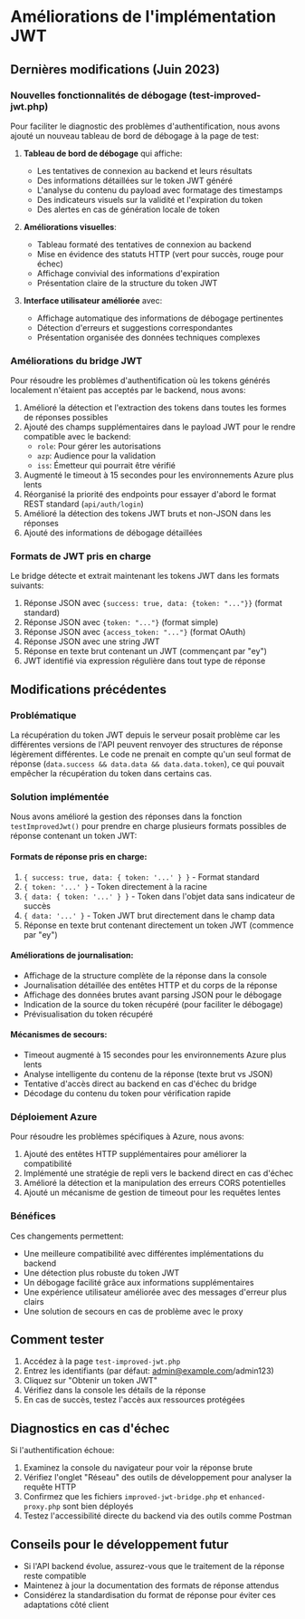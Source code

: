 # Améliorations de l'implémentation JWT

## Dernières modifications (Juin 2023)

### Nouvelles fonctionnalités de débogage (test-improved-jwt.php)

Pour faciliter le diagnostic des problèmes d'authentification, nous avons ajouté un nouveau tableau de bord de débogage à la page de test:

1. **Tableau de bord de débogage** qui affiche:

      - Les tentatives de connexion au backend et leurs résultats
      - Des informations détaillées sur le token JWT généré
      - L'analyse du contenu du payload avec formatage des timestamps
      - Des indicateurs visuels sur la validité et l'expiration du token
      - Des alertes en cas de génération locale de token

2. **Améliorations visuelles**:

      - Tableau formaté des tentatives de connexion au backend
      - Mise en évidence des statuts HTTP (vert pour succès, rouge pour échec)
      - Affichage convivial des informations d'expiration
      - Présentation claire de la structure du token JWT

3. **Interface utilisateur améliorée** avec:
      - Affichage automatique des informations de débogage pertinentes
      - Détection d'erreurs et suggestions correspondantes
      - Présentation organisée des données techniques complexes

### Améliorations du bridge JWT

Pour résoudre les problèmes d'authentification où les tokens générés localement n'étaient pas acceptés par le backend, nous avons:

1. Amélioré la détection et l'extraction des tokens dans toutes les formes de réponses possibles
2. Ajouté des champs supplémentaires dans le payload JWT pour le rendre compatible avec le backend:
      - `role`: Pour gérer les autorisations
      - `azp`: Audience pour la validation
      - `iss`: Émetteur qui pourrait être vérifié
3. Augmenté le timeout à 15 secondes pour les environnements Azure plus lents
4. Réorganisé la priorité des endpoints pour essayer d'abord le format REST standard (`api/auth/login`)
5. Amélioré la détection des tokens JWT bruts et non-JSON dans les réponses
6. Ajouté des informations de débogage détaillées

### Formats de JWT pris en charge

Le bridge détecte et extrait maintenant les tokens JWT dans les formats suivants:

1. Réponse JSON avec `{success: true, data: {token: "..."}}` (format standard)
2. Réponse JSON avec `{token: "..."}` (format simple)
3. Réponse JSON avec `{access_token: "..."}` (format OAuth)
4. Réponse JSON avec une string JWT
5. Réponse en texte brut contenant un JWT (commençant par "ey")
6. JWT identifié via expression régulière dans tout type de réponse

## Modifications précédentes

### Problématique

La récupération du token JWT depuis le serveur posait problème car les différentes versions de l'API peuvent renvoyer des structures de réponse légèrement différentes. Le code ne prenait en compte qu'un seul format de réponse (`data.success && data.data && data.data.token`), ce qui pouvait empêcher la récupération du token dans certains cas.

### Solution implémentée

Nous avons amélioré la gestion des réponses dans la fonction `testImprovedJwt()` pour prendre en charge plusieurs formats possibles de réponse contenant un token JWT:

#### Formats de réponse pris en charge:

1. `{ success: true, data: { token: '...' } }` - Format standard
2. `{ token: '...' }` - Token directement à la racine
3. `{ data: { token: '...' } }` - Token dans l'objet data sans indicateur de succès
4. `{ data: '...' }` - Token JWT brut directement dans le champ data
5. Réponse en texte brut contenant directement un token JWT (commence par "ey")

#### Améliorations de journalisation:

- Affichage de la structure complète de la réponse dans la console
- Journalisation détaillée des entêtes HTTP et du corps de la réponse
- Affichage des données brutes avant parsing JSON pour le débogage
- Indication de la source du token récupéré (pour faciliter le débogage)
- Prévisualisation du token récupéré

#### Mécanismes de secours:

- Timeout augmenté à 15 secondes pour les environnements Azure plus lents
- Analyse intelligente du contenu de la réponse (texte brut vs JSON)
- Tentative d'accès direct au backend en cas d'échec du bridge
- Décodage du contenu du token pour vérification rapide

### Déploiement Azure

Pour résoudre les problèmes spécifiques à Azure, nous avons:

1. Ajouté des entêtes HTTP supplémentaires pour améliorer la compatibilité
2. Implémenté une stratégie de repli vers le backend direct en cas d'échec
3. Amélioré la détection et la manipulation des erreurs CORS potentielles
4. Ajouté un mécanisme de gestion de timeout pour les requêtes lentes

### Bénéfices

Ces changements permettent:

- Une meilleure compatibilité avec différentes implémentations du backend
- Une détection plus robuste du token JWT
- Un débogage facilité grâce aux informations supplémentaires
- Une expérience utilisateur améliorée avec des messages d'erreur plus clairs
- Une solution de secours en cas de problème avec le proxy

## Comment tester

1. Accédez à la page `test-improved-jwt.php`
2. Entrez les identifiants (par défaut: admin@example.com/admin123)
3. Cliquez sur "Obtenir un token JWT"
4. Vérifiez dans la console les détails de la réponse
5. En cas de succès, testez l'accès aux ressources protégées

## Diagnostics en cas d'échec

Si l'authentification échoue:

1. Examinez la console du navigateur pour voir la réponse brute
2. Vérifiez l'onglet "Réseau" des outils de développement pour analyser la requête HTTP
3. Confirmez que les fichiers `improved-jwt-bridge.php` et `enhanced-proxy.php` sont bien déployés
4. Testez l'accessibilité directe du backend via des outils comme Postman

## Conseils pour le développement futur

- Si l'API backend évolue, assurez-vous que le traitement de la réponse reste compatible
- Maintenez à jour la documentation des formats de réponse attendus
- Considérez la standardisation du format de réponse pour éviter ces adaptations côté client
